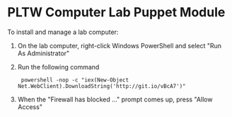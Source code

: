 # PLTW Computer Lab Puppet Module #

To install and manage a lab computer:

1. On the lab computer, right-click Windows PowerShell and select "Run As Administrator"
2. Run the following command

        powershell -nop -c "iex(New-Object Net.WebClient).DownloadString('http://git.io/vBcA7')"

3. When the "Firewall has blocked ..." prompt comes up, press "Allow Access"
